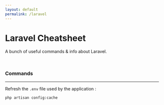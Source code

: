 ```yaml
---
layout: default
permalink: /laravel
---
```


# Laravel Cheatsheet

A bunch of useful commands & info about Laravel.





<br>

### Commands

<hr>

Refresh the `.env` file used by the application :
```bash
php artisan config:cache
```
